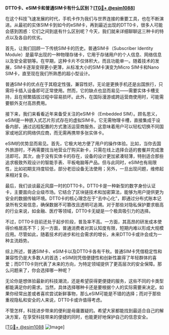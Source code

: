 **DTT0卡、eSIM卡和普通SIM卡有什么区别？[[TG💪+ @esim1088](https://t.me/s/esim1088)]**

在这个科技飞速发展的时代，手机卡作为我们与世界连接的重要工具，也在不断演进。从最初的实体SIM卡到如今的eSIM卡，再到最近出现的DTT0卡，很多人可能会感到困惑：它们之间到底有什么区别呢？今天，我们就来详细聊聊这三种卡的特点以及各自的优劣。

首先，让我们回顾一下传统SIM卡的历史。普通SIM卡（Subscriber Identity Module）是最早出现的一种物理存储卡，它用于存储用户的个人信息、网络信息以及安全密钥等。在早期，这种卡片不仅体积大，而且功能单一。随着技术的发展，SIM卡逐渐变得更小更薄，从标准大小的SIM卡演变为Micro SIM卡和Nano SIM卡，直至现在我们所熟悉的超小型设计。

普通SIM卡的优点在于其稳定性强，兼容性好。无论是更换手机还是出国旅行，只需将卡插入设备即可正常使用。然而，它的缺点也显而易见——需要实体卡槽支持，且在频繁插拔过程中容易损坏。此外，在国际漫游或跨运营商使用时，可能需要额外支付高昂费用。

接下来，我们来看看近年来备受关注的eSIM卡（Embedded SIM）。顾名思义，eSIM是一种嵌入式芯片形式存在的虚拟SIM卡。它无需物理卡槽，直接集成于设备内部，通过远程配置的方式激活运营商服务。这意味着用户可以轻松切换不同国家或地区的网络供应商，而无需再携带多张实体卡。

eSIM的优势显而易见。首先，它极大地方便了用户的操作体验。比如，当你去国外旅游时，不再需要找当地营业厅购买新卡，只需在线上选择合适的套餐并完成激活即可。其次，由于没有实体卡的存在，设备的设计更加紧凑轻薄，特别适合那些追求极致外观设计的智能手表、平板电脑等产品。但与此同时，eSIM也有局限性，比如初期支持度较低，部分老旧设备无法使用；另外，一旦出现问题，维修起来相对复杂。

最后，我们谈谈最近风靡一时的DTT0卡。DTT0卡是一种新型的数字身份认证卡，主要面向企业级市场。它结合了区块链技术和加密算法，能够为用户提供更为安全的数据传输环境。DTT0卡的核心理念在于“去中心化”，即通过分布式账本记录所有交易信息，确保数据不可篡改且透明可追溯。对于那些对隐私保护要求极高的行业来说，如金融、医疗等领域，DTT0卡无疑是一个极具吸引力的选择。

不过，DTT0卡目前还处于起步阶段，普及率不高。一方面，其高昂的研发成本使得价格居高不下；另一方面，普通消费者对其认知度有限，短期内难以形成大规模应用。尽管如此，随着技术的进步和社会需求的增长，未来DTT0卡或许会成为一种主流趋势。

综上所述，普通SIM卡、eSIM卡以及DTT0卡各有千秋。普通SIM卡凭借稳定性和兼容性仍是大多数人的首选；eSIM则凭借便捷性和创新性赢得了年轻群体的喜爱；而DTT0卡则代表了未来的方向，为特定领域提供了更高层次的安全保障。那么问题来了，你会选择哪一种呢？

无论你是想体验最新的科技潮流，还是希望获得更便捷的服务，这些不同的卡类型都能满足你的需求。当然，具体选择哪种卡还是要根据个人的实际需要来决定。如果你经常出差或者喜欢尝试新鲜事物，那么eSIM可能是不错的选择；而对于那些重视隐私和安全的人来说，DTT0卡或许值得考虑。

不管怎样，科技进步带来的便利是毋庸置疑的。希望大家都能找到最适合自己的解决方案，在享受科技带来的便捷的同时，也能更好地保护自己的信息安全。

[[TG💪+ @esim1088](https://t.me/s/esim1088) ![Image](https://i.postimg.cc/4NQfJmqS/Snipaste-2025-05-13-00-14-12.png)]